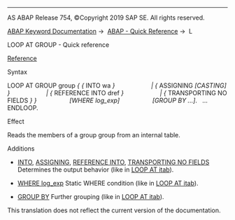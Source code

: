   

* * *

AS ABAP Release 754, ©Copyright 2019 SAP SE. All rights reserved.

[ABAP Keyword Documentation](javascript:call_link\('abenabap.htm'\)) →  [ABAP - Quick Reference](javascript:call_link\('abenabap_shortref.htm'\)) →  L

LOOP AT GROUP - Quick reference

[Reference](javascript:call_link\('abaploop_at_group.htm'\))

Syntax

LOOP AT GROUP group *{* *{* INTO wa *}*
                    *|* *{* ASSIGNING <fs> *\[*CASTING*\]* *}*
                    *|* *{* REFERENCE INTO dref *}*
                    *|* *{* TRANSPORTING NO FIELDS *}* *}*
                  *\[*WHERE log\_exp*\]*
                  *\[*GROUP BY ...*\]*.
  ...
ENDLOOP.

Effect

Reads the members of a group group from an internal table.

Additions

-   [INTO](javascript:call_link\('abaploop_at_itab_result.htm'\)), [ASSIGNING](javascript:call_link\('abaploop_at_itab_result.htm'\)), [REFERENCE INTO](javascript:call_link\('abaploop_at_itab_result.htm'\)), [TRANSPORTING NO FIELDS](javascript:call_link\('abaploop_at_itab_result.htm'\))
    Determines the output behavior (like in [LOOP AT itab](javascript:call_link\('abaploop_at_itab_shortref.htm'\))).
    
-   [WHERE log\_exp](javascript:call_link\('abaploop_at_itab_cond.htm'\))
    Static WHERE condition (like in [LOOP AT itab](javascript:call_link\('abaploop_at_itab_shortref.htm'\))).
    
-   [GROUP BY](javascript:call_link\('abaploop_at_itab_group_by.htm'\))
    Further grouping (like in [LOOP AT itab](javascript:call_link\('abaploop_at_itab_shortref.htm'\))).
    

This translation does not reflect the current version of the documentation.